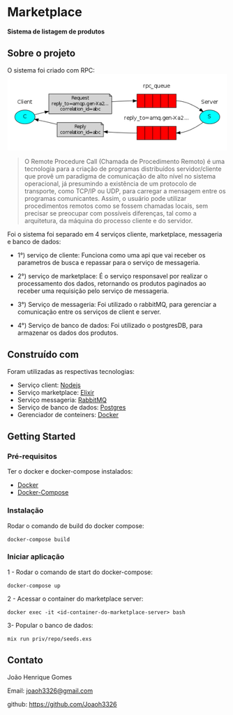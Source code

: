 # Marketplace

**Sistema de listagem de produtos**

## Sobre o projeto

O sistema foi criado com RPC:
![RPC](python-six.webp)

> O Remote Procedure Call (Chamada de Procedimento Remoto) é uma tecnologia para a criação de programas distribuídos servidor/cliente que provê um paradigma de comunicação de alto nível no sistema operacional, já presumindo a existência de um protocolo de transporte, como TCP/IP ou UDP, para carregar a mensagem entre os programas comunicantes.
> Assim, o usuário pode utilizar procedimentos remotos como se fossem chamadas locais, sem precisar se preocupar com possíveis diferenças, tal como a arquitetura, da máquina do processo cliente e do servidor.

Foi o sistema foi separado em 4 serviços cliente, marketplace, messageria e banco de dados:

- 1°) serviço de cliente: Funciona como uma api que vai receber os parametros de busca e repassar para o serviço de messageria.

- 2°) serviço de marketplace: É o serviço responsavel por realizar o processamento dos dados, retornando os produtos paginados ao receber uma requisição pelo serviço de messageria.

- 3°) Serviço de messageria: Foi utilizado o rabbitMQ, para gerenciar a comunicação entre os serviços de client e server.

- 4°) Serviço de banco de dados: Foi utilizado o postgresDB, para armazenar os dados dos produtos.

## Construído com

Foram utilizadas as respectivas tecnologias:

- Serviço client: [Nodejs](https://nodejs.org/en/)
- Serviço marketplace: [Elixir](https://elixir-lang.org/)
- Serviço messageria: [RabbitMQ](https://www.rabbitmq.com/)
- Serviço de banco de dados: [Postgres](https://www.postgresql.org/)
- Gerenciador de conteiners: [Docker](https://www.docker.com/)

## Getting Started

### Pré-requisitos

Ter o docker e docker-compose instalados:

- [Docker](https://www.docker.com/get-started)
- [Docker-Compose](https://docs.docker.com/compose/install/)

### Instalação

Rodar o comando de build do docker compose:

```
docker-compose build
```

### Iniciar aplicação

1 - Rodar o comando de start do docker-compose:

```
docker-compose up
```

2 - Acessar o container do marketplace server:

```
docker exec -it <id-container-do-marketplace-server> bash
```

3- Popular o banco de dados:

```
mix run priv/repo/seeds.exs
```

## Contato

João Henrique Gomes

Email: joaoh3326@gmail.com

github: https://github.com/Joaoh3326
